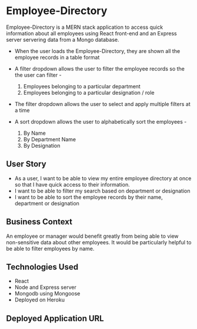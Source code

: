 # Employee-Directory
Employee-Directory is a MERN stack application to access quick information about all employees using React front-end and an Express server servering data from a Mongo database.

  * When the user loads the Employee-Directory, they are shown all the employee records in a table format

  * A filter dropdown allows the user to filter the employee records so the the user can filter -
    1. Employees belonging to a particular department
    2. Employees belonging to a particular designation / role

  * The filter dropdown allows the user to select and apply multiple filters at a time

  * A sort dropdown allows the user to alphabetically sort the employees -
    1. By Name
    2. By Department Name
    3. By Designation

## User Story

* As a user, I want to be able to view my entire employee directory at once so that I have quick access to their information.
* I want to be able to filter my search based on department or designation
* I want to be able to sort the employee records by their name, department or designation

## Business Context

An employee or manager would benefit greatly from being able to view non-sensitive data about other employees. It would be particularly helpful to be able to filter employees by name.

## Technologies Used

 * React
 * Node and Express server
 * Mongodb using Mongoose 
 * Deployed on Heroku

## Deployed Application URL 

